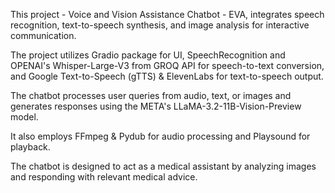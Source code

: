 This  project - Voice and Vision Assistance Chatbot - EVA, integrates speech recognition, text-to-speech synthesis, and image analysis for interactive communication. 

The project utilizes Gradio package for UI, SpeechRecognition and OPENAI's Whisper-Large-V3 from GROQ API for speech-to-text conversion, and Google Text-to-Speech (gTTS) & ElevenLabs for text-to-speech output. 

The chatbot processes user queries from audio, text, or images and generates responses using the META's LLaMA-3.2-11B-Vision-Preview model. 

It also employs FFmpeg & Pydub for audio processing and Playsound for playback. 

The chatbot is designed to act as a medical assistant by analyzing images and responding with relevant medical advice.
